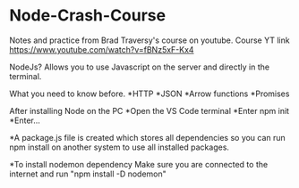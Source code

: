 # Node-Crash-Course
Notes and practice from Brad Traversy's course on youtube. 
Course YT link https://www.youtube.com/watch?v=fBNz5xF-Kx4

NodeJs?
Allows you to use Javascript on the server and directly in the terminal.

What you need to know before.
*HTTP
*JSON
*Arrow functions
*Promises

After installing Node on the PC
*Open the VS Code terminal
*Enter npm init
*Enter...

*A package.js file is created which stores all dependencies so you can run npm install on another system to use all installed packages.

*To install nodemon dependency
Make sure you are connected to the internet and run "npm install -D nodemon"


